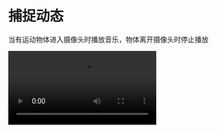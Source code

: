 # 捕捉动态
当有运动物体进入摄像头时播放音乐，物体离开摄像头时停止播放

![Watch the video](https://github.com/shiep18/EIS2020/blob/master/students/zengkexiang/20200401/%E6%8D%95%E6%8D%89%E5%8A%A8%E7%89%A9.mp4)
